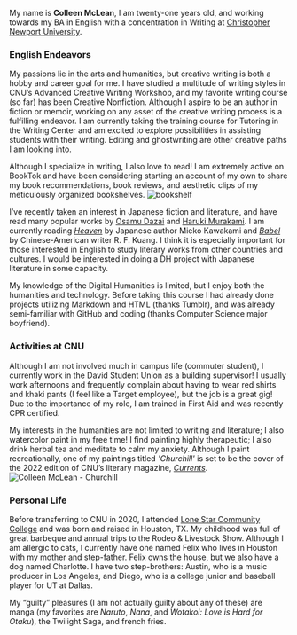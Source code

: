 My name is **Colleen McLean**, I am twenty-one years old, and working towards my BA in English with a concentration in Writing at [Christopher Newport University](https://cnu.edu/). 

### English Endeavors
My passions lie in the arts and humanities, but creative writing is both a hobby and career goal for me. I have studied a multitude of writing styles in CNU’s Advanced Creative Writing Workshop, and my favorite writing course (so far) has been Creative Nonfiction. Although I aspire to be an author in fiction or memoir, working on any asset of the creative writing process is a fulfilling endeavor. I am currently taking the training course for Tutoring in the Writing Center and am excited to explore possibilities in assisting students with their writing. Editing and ghostwriting are other creative paths I am looking into. 

Although I specialize in writing, I also love to read! I am extremely active on BookTok and have been considering starting an account of my own to share my book recommendations, book reviews, and aesthetic clips of my meticulously organized bookshelves.
![bookshelf](https://user-images.githubusercontent.com/112140314/187528550-6dbd6093-c87b-4236-95ad-0bb86a416ce6.jpg)

I’ve recently taken an interest in Japanese fiction and literature, and have read many popular works by [Osamu Dazai](https://www.google.com/search?rlz=1C1UEAD_enUS970US970&sxsrf=ALiCzsY16tztEZY9xJrogHqX75IgKUVqiA:1661888837423&q=No+Longer+Human&stick=H4sIAAAAAAAAAONgFuLUz9U3MLTMyE1TAjNT0uItK7WkspOt9JPy87P1E0tLMvKLrEDsYoX8vJzKRaz8fvkKPvl56alFCh6luYl5O1gZAaMo8mtJAAAA&sa=X&ved=2ahUKEwjA1r2uqu_5AhVCElkFHeabDrYQgOQBegQIGBAE&biw=1536&bih=873&dpr=1#) and [Haruki Murakami](https://www.harukimurakami.com/). I am currently reading [*Heaven*](https://en.wikipedia.org/wiki/Heaven_(Kawakami_novel)) by Japanese author Mieko Kawakami and [*Babel*](https://rfkuang.com/) by Chinese-American writer R. F. Kuang. I think it is especially important for those interested in English to study literary works from other countries and cultures. I would be interested in doing a DH project with Japanese literature in some capacity.

My knowledge of the Digital Humanities is limited, but I enjoy both the humanities and technology. Before taking this course I had already done projects utilizing Markdown and HTML (thanks Tumblr), and was already semi-familiar with GitHub and coding (thanks Computer Science major boyfriend). 

### Activities at CNU

Although I am not involved much in campus life (commuter student), I currently work in the David Student Union as a building supervisor! I usually work afternoons and frequently complain about having to wear red shirts and khaki pants (I feel like a Target employee), but the job is a great gig! Due to the importance of my role, I am trained in First Aid and was recently CPR certified. 

My interests in the humanities are not limited to writing and literature; I also watercolor paint in my free time! I find painting highly therapeutic; I also drink herbal tea and meditate to calm my anxiety. Although I paint recreationally, one of my paintings titled *'Churchill'* is set to be the cover of the 2022 edition of CNU’s literary magazine, [*Currents*](https://currentsliterarymagazine.weebly.com/about.html).
![Colleen McLean - Churchill](https://user-images.githubusercontent.com/112140314/187530202-aa7b0bec-7fae-4fd3-8392-45f51ef72725.jpg)

### Personal Life

Before transferring to CNU in 2020, I attended [Lone Star Community College](https://www.lonestar.edu/) and was born and raised in Houston, TX. My childhood was full of great barbeque and annual trips to the Rodeo & Livestock Show. Although I am allergic to cats, I currently have one named Felix who lives in Houston with my mother and step-father. Felix owns the house, but we also have a dog named Charlotte. I have two step-brothers: Austin, who is a music producer in Los Angeles, and Diego, who is a college junior and baseball player for UT at Dallas. 

My “guilty” pleasures (I am not actually guilty about any of these) are manga (my favorites are *Naruto*, *Nana*, and *Wotakoi: Love is Hard for Otaku*), the Twilight Saga, and french fries. 

